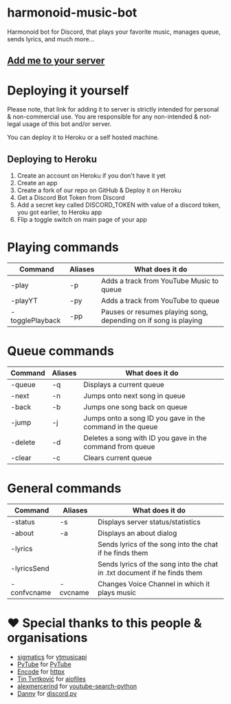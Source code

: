 # harmonoid-music-bot
Harmonoid bot for Discord, that plays your favorite music, manages queue, sends lyrics, and much more...

## [Add me to your server](https://discord.com/oauth2/authorize?client_id=802600265005137980&scope=bot&permissions=36932608)

# Deploying it yourself
Please note, that link for adding it to server is strictly intended for personal & non-commercial use. You are responsible for any non-intended & not-legal usage of this bot and/or server.

You can deploy it to Heroku or a self hosted machine.

## Deploying to Heroku
1. Create an account on Heroku if you don't have it yet
2. Create an app
3. Create a fork of our repo on GitHub & Deploy it on Heroku
4. Get a Discord Bot Token from Discord
5. Add a secret key called DISCORD_TOKEN with value of a discord token, you got earlier, to Heroku app
6. Flip a toggle switch on main page of your app

# Playing commands
| Command                 | Aliases             | What does it do                                                                           |
|-------------------------|---------------------|-------------------------------------------------------------------------------------------|
| -play <song name>       | -p                  | Adds a track from YouTube Music to queue                                                  |
| -playYT <song name>     | -py                 | Adds a track from YouTube to queue                                                        |
| -togglePlayback         | -pp                 | Pauses or resumes playing song, depending on if song is playing                           |

# Queue commands
| Command                 | Aliases             | What does it do                                                                           |
|-------------------------|---------------------|-------------------------------------------------------------------------------------------|
| -queue                  | -q                  | Displays a current queue                                                                  |
| -next                   | -n                  | Jumps onto next song in queue                                                             |
| -back                   | -b                  | Jumps one song back on queue                                                              |
| -jump <song ID>         | -j                  | Jumps onto a song ID you gave in the command in the queue                                 |
| -delete <song ID>       | -d                  | Deletes a song with ID you gave in the command from queue                                 |
| -clear                  | -c                  | Clears current queue                                                                      |

# General commands
| Command                          | Aliases             | What does it do                                                                           |
|----------------------------------|---------------------|-------------------------------------------------------------------------------------------|
| -status                          | -s                  | Displays server status/statistics                                                         |
| -about                           | -a                  | Displays an about dialog                                                                  |
| -lyrics <song name>              |                     | Sends lyrics of the song into the chat if he finds them                                   |
| -lyricsSend <song name>          |                     | Sends lyrics of the song into the chat in .txt document if he finds them                  |
| -confvcname <voice channel name> | -cvcname            | Changes Voice Channel in which it plays music                                             |

# :heart: Special thanks to this people & organisations
- [sigmatics](https://github.com/sigma67) for [ytmusicapi](https://github.com/sigma67/ytmusicapi)
- [PyTube](https://github.com/pytube) for [PyTube](https://github.com/pytube/pytube)
- [Encode](https://github.com/encode) for [httpx](https://github.com/encode/httpx)
- [Tin Tvrtković](https://github.com/Tinche) for [aiofiles](https://github.com/Tinche/aiofiles)
- [alexmercerind](https://github.com/alexmercerind) for [youtube-search-python](https://github.com/alexmercerind/youtube-search-python)
- [Danny](https://github.com/Rapptz) for [discord.py](https://github.com/Rapptz/discord.py)
